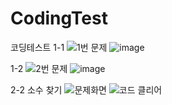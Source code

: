 # CodingTest
 코딩테스트
1-1
![1번 문제](https://github.com/user-attachments/assets/04e435c0-aca1-4bba-90f8-f53609fb2144)
![image](https://github.com/user-attachments/assets/ccaa070e-683f-428f-a28a-8b48e676de29)

1-2
![2번 문제](https://github.com/user-attachments/assets/ee9ac757-03ec-48d3-821b-920db47801ea)
![image](https://github.com/user-attachments/assets/ed2021fe-07cf-49bb-8ead-99fdb168d58a)

2-2 소수 찾기
![문제화면](https://github.com/user-attachments/assets/9f3f4e50-8f4d-4334-b7cf-753596e3be26)
![코드 클리어](https://github.com/user-attachments/assets/e25093b1-ef29-4765-b538-fe0943fecbd3)
